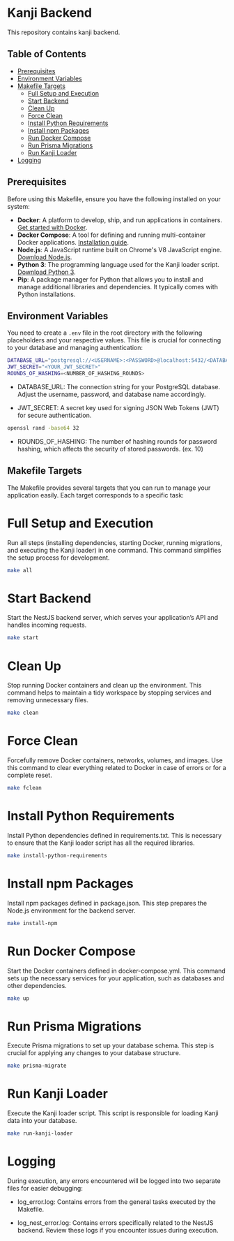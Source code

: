 # Kanji Backend

This repository contains kanji backend.

## Table of Contents

- [Prerequisites](#prerequisites)
- [Environment Variables](#environment-variables)
- [Makefile Targets](#makefile-targets)
  - [Full Setup and Execution](#full-setup-and-execution)
  - [Start Backend](#start-backend)
  - [Clean Up](#clean-up)
  - [Force Clean](#force-clean)
  - [Install Python Requirements](#install-python-requirements)
  - [Install npm Packages](#install-npm-packages)
  - [Run Docker Compose](#run-docker-compose)
  - [Run Prisma Migrations](#run-prisma-migrations)
  - [Run Kanji Loader](#run-kanji-loader)
- [Logging](#logging)

## Prerequisites

Before using this Makefile, ensure you have the following installed on your system:

- **Docker**: A platform to develop, ship, and run applications in containers. [Get started with Docker](https://www.docker.com/get-started).
- **Docker Compose**: A tool for defining and running multi-container Docker applications. [Installation guide](https://docs.docker.com/compose/install/).
- **Node.js**: A JavaScript runtime built on Chrome's V8 JavaScript engine. [Download Node.js](https://nodejs.org/).
- **Python 3**: The programming language used for the Kanji loader script. [Download Python 3](https://www.python.org/downloads/).
- **Pip**: A package manager for Python that allows you to install and manage additional libraries and dependencies. It typically comes with Python installations.

## Environment Variables

You need to create a `.env` file in the root directory with the following placeholders and your respective values. This file is crucial for connecting to your database and managing authentication:

```bash
DATABASE_URL="postgresql://<USERNAME>:<PASSWORD>@localhost:5432/<DATABASE_NAME>?schema=public"
JWT_SECRET="<YOUR_JWT_SECRET>"
ROUNDS_OF_HASHING=<NUMBER_OF_HASHING_ROUNDS>
```

- DATABASE_URL: The connection string for your PostgreSQL database. Adjust the username, password, and database name accordingly.

* JWT_SECRET: A secret key used for signing JSON Web Tokens (JWT) for secure authentication.

```bash
openssl rand -base64 32
```

- ROUNDS_OF_HASHING: The number of hashing rounds for password hashing, which affects the security of stored passwords. (ex. 10)

## Makefile Targets

The Makefile provides several targets that you can run to manage your application easily. Each target corresponds to a specific task:

# Full Setup and Execution

Run all steps (installing dependencies, starting Docker, running migrations, and executing the Kanji loader) in one command. This command simplifies the setup process for development.

```bash
make all
```

# Start Backend

Start the NestJS backend server, which serves your application’s API and handles incoming requests.

```bash
make start
```

# Clean Up

Stop running Docker containers and clean up the environment. This command helps to maintain a tidy workspace by stopping services and removing unnecessary files.

```bash
make clean
```

# Force Clean

Forcefully remove Docker containers, networks, volumes, and images. Use this command to clear everything related to Docker in case of errors or for a complete reset.

```bash
make fclean
```

# Install Python Requirements

Install Python dependencies defined in requirements.txt. This is necessary to ensure that the Kanji loader script has all the required libraries.

```bash
make install-python-requirements
```

# Install npm Packages

Install npm packages defined in package.json. This step prepares the Node.js environment for the backend server.

```bash
make install-npm
```

# Run Docker Compose

Start the Docker containers defined in docker-compose.yml. This command sets up the necessary services for your application, such as databases and other dependencies.

```bash
make up
```

# Run Prisma Migrations

Execute Prisma migrations to set up your database schema. This step is crucial for applying any changes to your database structure.

```bash
make prisma-migrate
```

# Run Kanji Loader

Execute the Kanji loader script. This script is responsible for loading Kanji data into your database.

```bash
make run-kanji-loader
```

# Logging

During execution, any errors encountered will be logged into two separate files for easier debugging:

- log_error.log: Contains errors from the general tasks executed by the Makefile.

* log_nest_error.log: Contains errors specifically related to the NestJS backend.
  Review these logs if you encounter issues during execution.
